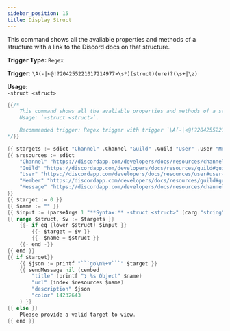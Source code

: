 ```yaml
---
sidebar_position: 15
title: Display Struct
---
```


This command shows all the avaliable properties and methods of a structure with a link to the Discord docs on that structure.

**Trigger Type:** `Regex`

**Trigger:** `\A(-|<@!?204255221017214977>\s*)(struct)(ure)?(\s+|\z)`

**Usage:**  
`-struct <struct>`

````go
{{/*
	This command shows all the avaliable properties and methods of a structure with a link to the Discord docs on that structure.
	Usage: `-struct <struct>`.

	Recommended trigger: Regex trigger with trigger `\A(-|<@!?204255221017214977>\s*)(struct)(ure)?(\s+|\z)`
*/}}

{{ $targets := sdict "Channel" .Channel "Guild" .Guild "User" .User "Member" .Member "Message" .Message }}
{{ $resources := sdict
	"Channel" "https://discordapp.com/developers/docs/resources/channel#channel-object"
	"Guild" "https://discordapp.com/developers/docs/resources/guild#guild-resource"
	"User" "https://discordapp.com/developers/docs/resources/user#user-object"
	"Member" "https://discordapp.com/developers/docs/resources/guild#guild-member-object"
	"Message" "https://discordapp.com/developers/docs/resources/channel#message-object"
}}
{{ $target := 0 }}
{{ $name := "" }}
{{ $input := (parseArgs 1 "**Syntax:** -struct <struct>" (carg "string" "structure")).Get 0 | lower }}
{{ range $struct, $v := $targets }}
	{{- if eq (lower $struct) $input }}
		{{- $target = $v }}
		{{- $name = $struct }}
	{{- end -}}
{{ end }}
{{ if $target}}
	{{ $json := printf "```go\n%+v```" $target }}
	{{ sendMessage nil (cembed
		"title" (printf "❯ %s Object" $name)
		"url" (index $resources $name)
		"description" $json
		"color" 14232643
	) }}
{{ else }}
	Please provide a valid target to view.
{{ end }}
````
